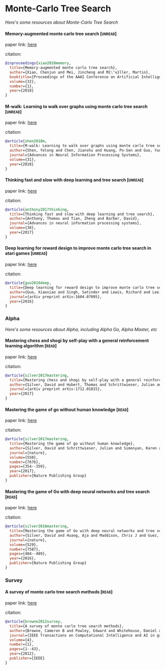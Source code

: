 # Monte-Carlo Tree Search
*Here's some resources about Monte-Carlo Tree Search*


#### Memory-augmented monte carlo tree search [`UNREAD`]

paper link: [here](https://ojs.aaai.org/index.php/AAAI/article/download/11531/11390)

citation: 
```bibtex
@inproceedings{xiao2018memory,
  title={Memory-augmented monte carlo tree search},
  author={Xiao, Chenjun and Mei, Jincheng and M{\"u}ller, Martin},
  booktitle={Proceedings of the AAAI Conference on Artificial Intelligence},
  volume={32},
  number={1},
  year={2018}
}
```
    


#### M-walk: Learning to walk over graphs using monte carlo tree search [`UNREAD`]

paper link: [here](https://proceedings.neurips.cc/paper_files/paper/2018/file/c6f798b844366ccd65d99bc7f31e0e02-Paper.pdf)

citation: 
```bibtex
@article{shen2018m,
  title={M-walk: Learning to walk over graphs using monte carlo tree search},
  author={Shen, Yelong and Chen, Jianshu and Huang, Po-Sen and Guo, Yuqing and Gao, Jianfeng},
  journal={Advances in Neural Information Processing Systems},
  volume={31},
  year={2018}
}
```

#### Thinking fast and slow with deep learning and tree search [`UNREAD`]

paper link: [here](https://proceedings.neurips.cc/paper/2017/file/d8e1344e27a5b08cdfd5d027d9b8d6de-Paper.pdf)

citation: 
```bibtex
@article{anthony2017thinking,
  title={Thinking fast and slow with deep learning and tree search},
  author={Anthony, Thomas and Tian, Zheng and Barber, David},
  journal={Advances in neural information processing systems},
  volume={30},
  year={2017}
}
```
    
    


#### Deep learning for reward design to improve monte carlo tree search in atari games [`UNREAD`]

paper link: [here](https://arxiv.org/pdf/1604.07095)

citation: 
```bibtex
@article{guo2016deep,
  title={Deep learning for reward design to improve monte carlo tree search in atari games},
  author={Guo, Xiaoxiao and Singh, Satinder and Lewis, Richard and Lee, Honglak},
  journal={arXiv preprint arXiv:1604.07095},
  year={2016}
}
```


### Alpha

*Here's some resources about Alpha, including Alpha Go, Alpha Master, etc*


#### Mastering chess and shogi by self-play with a general reinforcement learning algorithm [`READ`]

paper link: [here](https://arxiv.org/pdf/1712.01815.pdf)

citation: 
```bibtex
@article{silver2017mastering,
  title={Mastering chess and shogi by self-play with a general reinforcement learning algorithm},
  author={Silver, David and Hubert, Thomas and Schrittwieser, Julian and Antonoglou, Ioannis and Lai, Matthew and Guez, Arthur and Lanctot, Marc and Sifre, Laurent and Kumaran, Dharshan and Graepel, Thore and others},
  journal={arXiv preprint arXiv:1712.01815},
  year={2017}
}
```

#### Mastering the game of go without human knowledge [`READ`]

paper link: [here](https://discovery.ucl.ac.uk/id/eprint/10045895/1/agz_unformatted_nature.pdf)

citation: 
```bibtex
@article{silver2017mastering,
  title={Mastering the game of go without human knowledge},
  author={Silver, David and Schrittwieser, Julian and Simonyan, Karen and Antonoglou, Ioannis and Huang, Aja and Guez, Arthur and Hubert, Thomas and Baker, Lucas and Lai, Matthew and Bolton, Adrian and others},
  journal={nature},
  volume={550},
  number={7676},
  pages={354--359},
  year={2017},
  publisher={Nature Publishing Group}
}
```
    

#### Mastering the game of Go with deep neural networks and tree search [`READ`]

paper link: [here](https://www.rose-hulman.edu/class/cs/csse413/schedule/day16/MasteringTheGameofGo.pdf)

citation: 
```bibtex
@article{silver2016mastering,
  title={Mastering the game of Go with deep neural networks and tree search},
  author={Silver, David and Huang, Aja and Maddison, Chris J and Guez, Arthur and Sifre, Laurent and Van Den Driessche, George and Schrittwieser, Julian and Antonoglou, Ioannis and Panneershelvam, Veda and Lanctot, Marc and others},
  journal={nature},
  volume={529},
  number={7587},
  pages={484--489},
  year={2016},
  publisher={Nature Publishing Group}
}
```


### Survey

#### A survey of monte carlo tree search methods [`READ`]

paper link: [here](https://repository.essex.ac.uk/4117/1/MCTS-Survey.pdf)

citation: 
```bibtex
@article{browne2012survey,
  title={A survey of monte carlo tree search methods},
  author={Browne, Cameron B and Powley, Edward and Whitehouse, Daniel and Lucas, Simon M and Cowling, Peter I and Rohlfshagen, Philipp and Tavener, Stephen and Perez, Diego and Samothrakis, Spyridon and Colton, Simon},
  journal={IEEE Transactions on Computational Intelligence and AI in games},
  volume={4},
  number={1},
  pages={1--43},
  year={2012},
  publisher={IEEE}
}
```
    
    
